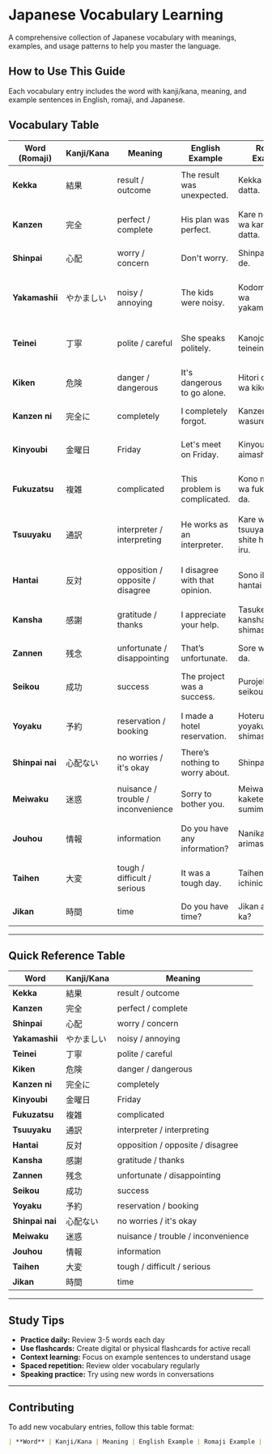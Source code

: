 # Japanese Vocabulary Learning

A comprehensive collection of Japanese vocabulary with meanings, examples, and usage patterns to help you master the language.

## How to Use This Guide

Each vocabulary entry includes the word with kanji/kana, meaning, and example sentences in English, romaji, and Japanese.

## Vocabulary Table

| Word (Romaji) | Kanji/Kana | Meaning | English Example | Romaji Example | Japanese Example |
|---------------|------------|---------|-----------------|----------------|------------------|
| **Kekka** | 結果 | result / outcome | The result was unexpected. | Kekka wa igai datta. | 結果は意外だった。 |
| **Kanzen** | 完全 | perfect / complete | His plan was perfect. | Kare no keikaku wa kanzen datta. | 彼の計画は完全だった。 |
| **Shinpai** | 心配 | worry / concern | Don't worry. | Shinpai shinai de. | 心配しないで。 |
| **Yakamashii** | やかましい | noisy / annoying | The kids were noisy. | Kodomo-tachi wa yakamashikatta. | 子供たちはやかましかった。 |
| **Teinei** | 丁寧 | polite / careful | She speaks politely. | Kanojo wa teineini hanasu. | 彼女は丁寧に話す。 |
| **Kiken** | 危険 | danger / dangerous | It's dangerous to go alone. | Hitori de iku no wa kiken da. | 一人で行くのは危険だ。 |
| **Kanzen ni** | 完全に | completely | I completely forgot. | Kanzen ni wasureta. | 完全に忘れた。 |
| **Kinyoubi** | 金曜日 | Friday | Let's meet on Friday. | Kinyoubi ni aimashou. | 金曜日に会いましょう。 |
| **Fukuzatsu** | 複雑 | complicated | This problem is complicated. | Kono mondai wa fukuzatsu da. | この問題は複雑だ。 |
| **Tsuuyaku** | 通訳 | interpreter / interpreting | He works as an interpreter. | Kare wa tsuuyaku to shite hataraite iru. | 彼は通訳として働いている。 |
| **Hantai** | 反対 | opposition / opposite / disagree | I disagree with that opinion. | Sono iken ni hantai desu. | その意見に反対です。 |
| **Kansha** | 感謝 | gratitude / thanks | I appreciate your help. | Tasukete kurete kansha shimasu. | 助けてくれて感謝します。 |
| **Zannen** | 残念 | unfortunate / disappointing | That’s unfortunate. | Sore wa zannen da. | それは残念だ。 |
| **Seikou** | 成功 | success | The project was a success. | Purojekuto wa seikou shita. | プロジェクトは成功した。 |
| **Yoyaku** | 予約 | reservation / booking | I made a hotel reservation. | Hoteru o yoyaku shimashita. | ホテルを予約しました。 |
| **Shinpai nai** | 心配ない | no worries / it's okay | There’s nothing to worry about. | Shinpai nai yo. | 心配ないよ。 |
| **Meiwaku** | 迷惑 | nuisance / trouble / inconvenience | Sorry to bother you. | Meiwaku o kakete sumimasen. | 迷惑をかけてすみません。 |
| **Jouhou** | 情報 | information | Do you have any information? | Nanika jouhou arimasu ka? | 何か情報ありますか？ |
| **Taihen** | 大変 | tough / difficult / serious | It was a tough day. | Taihen na ichinichi datta. | 大変な一日だった。 |
| **Jikan** | 時間 | time | Do you have time? | Jikan arimasu ka? | 時間ありますか？ |

---

## Quick Reference Table

| Word | Kanji/Kana | Meaning |
|------|------------|---------|
| **Kekka** | 結果 | result / outcome |
| **Kanzen** | 完全 | perfect / complete |
| **Shinpai** | 心配 | worry / concern |
| **Yakamashii** | やかましい | noisy / annoying |
| **Teinei** | 丁寧 | polite / careful |
| **Kiken** | 危険 | danger / dangerous |
| **Kanzen ni** | 完全に | completely |
| **Kinyoubi** | 金曜日 | Friday |
| **Fukuzatsu** | 複雑 | complicated |
| **Tsuuyaku** | 通訳 | interpreter / interpreting |
| **Hantai** | 反対 | opposition / opposite / disagree |
| **Kansha** | 感謝 | gratitude / thanks |
| **Zannen** | 残念 | unfortunate / disappointing |
| **Seikou** | 成功 | success |
| **Yoyaku** | 予約 | reservation / booking |
| **Shinpai nai** | 心配ない | no worries / it's okay |
| **Meiwaku** | 迷惑 | nuisance / trouble / inconvenience |
| **Jouhou** | 情報 | information |
| **Taihen** | 大変 | tough / difficult / serious |
| **Jikan** | 時間 | time |

---

## Study Tips

- **Practice daily:** Review 3-5 words each day
- **Use flashcards:** Create digital or physical flashcards for active recall
- **Context learning:** Focus on example sentences to understand usage
- **Spaced repetition:** Review older vocabulary regularly
- **Speaking practice:** Try using new words in conversations

---

## Contributing

To add new vocabulary entries, follow this table format:

```markdown
| **Word** | Kanji/Kana | Meaning | English Example | Romaji Example | Japanese Example |
